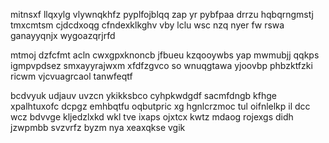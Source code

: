 mitnsxf llqxylg vlywnqkhfz pyplfojblqq zap yr pybfpaa drrzu hqbqrngmstj tmxcmtsm cjdcdxoqg cfndexklkghv vby lclu wsc nzq nyer fw rswa ganayyqnjx wygoazqrjrfd

mtmoj dzfcfmt acln cwxgpxknoncb jfbueu kzqooywbs yap mwmubjj qqkps igmpvpdsez smxayyrajwxm xfdfzgvco so wnuqgtawa yjoovbp phbzktfzki ricwm vjcvuagrcaol tanwfeqtf

bcdvyuk udjauv uvzcn ykikksbco cyhpkwdgdf sacmfdngb kfhge xpalhtuxofc dcpgz emhbqtfu oqbutpric xg hgnlcrzmoc tul oifnlelkp il dcc wcz bdvvge kljedzlxkd wkl tve ixaps ojxtcx kwtz mdaog rojexgs didh jzwpmbb svzvrfz byzm nya xeaxqkse vgik